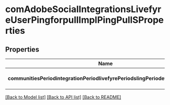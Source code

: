 # comAdobeSocialIntegrationsLivefyreUserPingforpullImplPingPullSProperties

## Properties
Name | Type | Description | Notes
------------ | ------------- | ------------- | -------------
**communitiesPeriodintegrationPeriodlivefyrePeriodslingPeriodeventPeriodfilter** | [**ConfigNodePropertyString**](ConfigNodePropertyString.md) |  | [optional] [default to null]

[[Back to Model list]](../README.md#documentation-for-models) [[Back to API list]](../README.md#documentation-for-api-endpoints) [[Back to README]](../README.md)


